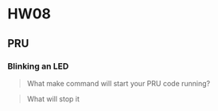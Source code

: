 # HW08

## PRU

### Blinking an LED

> What make command will start your PRU code running?



> What will stop it




